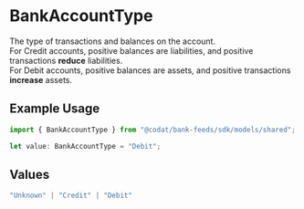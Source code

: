 # BankAccountType

The type of transactions and balances on the account.  
For Credit accounts, positive balances are liabilities, and positive transactions **reduce** liabilities.  
For Debit accounts, positive balances are assets, and positive transactions **increase** assets.

## Example Usage

```typescript
import { BankAccountType } from "@codat/bank-feeds/sdk/models/shared";

let value: BankAccountType = "Debit";
```

## Values

```typescript
"Unknown" | "Credit" | "Debit"
```